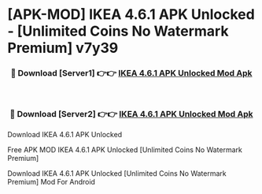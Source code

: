 # [APK-MOD] IKEA 4.6.1 APK Unlocked - [Unlimited Coins No Watermark Premium] v7y39



<div align="center">
<h3>🔴 Download [Server1] 👉👉 <a href="https://momento.my/?title=IKEA_4.6.1_APK_Unlocked">IKEA 4.6.1 APK Unlocked Mod Apk</a></h3><br>

<h3>🔴 Download [Server2] 👉👉 <a href="https://momento.my/?title=IKEA_4.6.1_APK_Unlocked">IKEA 4.6.1 APK Unlocked Mod Apk</a></h3>
</div>



Download IKEA 4.6.1 APK Unlocked 

Free APK MOD IKEA 4.6.1 APK Unlocked [Unlimited Coins No Watermark Premium]

Download IKEA 4.6.1 APK Unlocked [Unlimited Coins No Watermark Premium] Mod For Android

